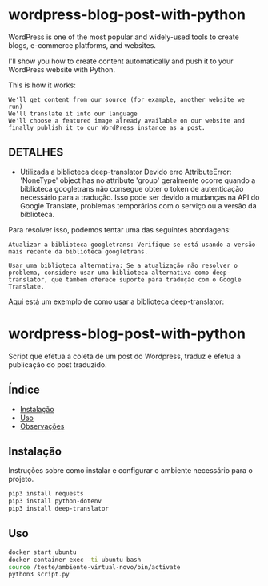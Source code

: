 # wordpress-blog-post-with-python

WordPress is one of the most popular and widely-used tools to create blogs, e-commerce platforms, and websites.

I'll show you how to create content automatically and push it to your WordPress website with Python.

This is how it works:

    We'll get content from our source (for example, another website we run)
    We'll translate it into our language
    We'll choose a featured image already available on our website and finally publish it to our WordPress instance as a post.




## DETALHES
- Utilizada a biblioteca deep-translator
Devido erro AttributeError: 'NoneType' object has no attribute 'group' geralmente ocorre quando a biblioteca googletrans não consegue obter o token de autenticação necessário para a tradução. Isso pode ser devido a mudanças na API do Google Translate, problemas temporários com o serviço ou a versão da biblioteca.

Para resolver isso, podemos tentar uma das seguintes abordagens:

    Atualizar a biblioteca googletrans: Verifique se está usando a versão mais recente da biblioteca googletrans.

    Usar uma biblioteca alternativa: Se a atualização não resolver o problema, considere usar uma biblioteca alternativa como deep-translator, que também oferece suporte para tradução com o Google Translate.

Aqui está um exemplo de como usar a biblioteca deep-translator:



# wordpress-blog-post-with-python

Script que efetua a coleta de um post do Wordpress, traduz e efetua a publicação do post traduzido.

## Índice

- [Instalação](#instalacao)
- [Uso](#uso)
- [Observações](#observacoes)

## Instalação

Instruções sobre como instalar e configurar o ambiente necessário para o projeto.

```bash
pip3 install requests
pip3 install python-dotenv
pip3 install deep-translator
```

## Uso

```bash
docker start ubuntu
docker container exec -ti ubuntu bash
source /teste/ambiente-virtual-novo/bin/activate
python3 script.py
```